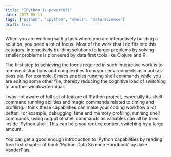 ```yaml
---
title: "IPython is powerful!"
date: 2017-05-11
tags: ["python", "ipython", "shell", "data-science"]
draft: true
---
```


When you are working with a task where you are interactively building a solution, you need a lot of focus. Most of the work that I do fits into this category. Interactively building solutions to larger problems by solving smaller problems is pioneered by data first tools like Clojure and R.

The first step to achieving the focus required in such interactive work is to remove distractions and complexities from your environments as much as possible. For example, Emacs enables running shell commands while you are editing some other file, thereby reducing the cognitive load of switching to another window/terminal.

I was not aware of full set of feature of IPython project, especially its shell command running abilities and magic commands related to timing and profiling. I think these capabilities can make your coding workflow a lot better. For example, debugging, time and memory profiling, running shell commands, using output of shell commands as variables can all be tried inside IPython shell. This can help you reduce context switching by a large amount.

You can get a good enough introduction to IPython capabilities by reading free first chapter of book ‘Python Data Science Handbook’ by Jake VanderPlas.
